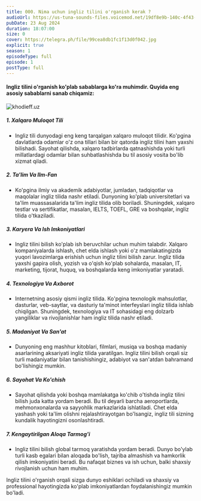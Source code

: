 ```yaml
---
title: 000. Nima uchun ingliz tilini o'rganish kerak ?
audioUrl: https://us-tuna-sounds-files.voicemod.net/19df8e9b-140c-4f43-8c0e-09c162821765-1658350707858.mp3
pubDate: 23 Aug 2024
duration: 18:07:00
size: 0
cover: https://telegra.ph/file/99cea8db1fc1f13d0f042.jpg
explicit: true
season: 1
episodeType: full
episode: 1
postType: full
---
```

#### Ingliz tilini o'rganish ko'plab sabablarga ko'ra muhimdir. Quyida eng asosiy sabablarni sanab chiqamiz:



![khodieff.uz](https://www.cityofparramatta.nsw.gov.au/sites/council/files/2019-05/english_conversation_class.jpg "english | khodieff.uz")

##### 1. **Xalqaro Muloqot Tili**

* Ingliz tili dunyodagi eng keng tarqalgan xalqaro muloqot tilidir. Ko'pgina davlatlarda odamlar o'z ona tillari bilan bir qatorda ingliz tilini ham yaxshi bilishadi. Sayohat qilishda, xalqaro tadbirlarda qatnashishda yoki turli millatlardagi odamlar bilan suhbatlashishda bu til asosiy vosita bo'lib xizmat qiladi.

##### 2. **Ta'lim Va Ilm-Fan**

* Ko'pgina ilmiy va akademik adabiyotlar, jumladan, tadqiqotlar va maqolalar ingliz tilida nashr etiladi. Dunyoning ko'plab universitetlari va ta'lim muassasalarida ta'lim ingliz tilida olib boriladi. Shuningdek, xalqaro testlar va sertifikatlar, masalan, IELTS, TOEFL, GRE va boshqalar, ingliz tilida o'tkaziladi.

##### 3. **Karyera Va Ish Imkoniyatlari**

* Ingliz tilini bilish ko'plab ish beruvchilar uchun muhim talabdir. Xalqaro kompaniyalarda ishlash, chet elda ishlash yoki o'z mamlakatingizda yuqori lavozimlarga erishish uchun ingliz tilini bilish zarur. Ingliz tilida yaxshi gapira olish, yozish va o'qish ko'plab sohalarda, masalan, IT, marketing, tijorat, huquq, va boshqalarda keng imkoniyatlar yaratadi.

##### 4. **Texnologiya Va Axborot**

* Internetning asosiy qismi ingliz tilida. Ko'pgina texnologik mahsulotlar, dasturlar, veb-saytlar, va dasturiy ta'minot interfeyslari ingliz tilida ishlab chiqilgan. Shuningdek, texnologiya va IT sohasidagi eng dolzarb yangiliklar va rivojlanishlar ham ingliz tilida nashr etiladi.

##### 5. **Madaniyat Va San'at**

* Dunyoning eng mashhur kitoblari, filmlari, musiqa va boshqa madaniy asarlarining aksariyati ingliz tilida yaratilgan. Ingliz tilini bilish orqali siz turli madaniyatlar bilan tanishishingiz, adabiyot va san'atdan bahramand bo'lishingiz mumkin.

##### 6. **Sayohat Va Ko'chish**

* Sayohat qilishda yoki boshqa mamlakatga ko'chib o'tishda ingliz tilini bilish juda katta yordam beradi. Bu til deyarli barcha aeroportlarda, mehmonxonalarda va sayyohlik markazlarida ishlatiladi. Chet elda yashash yoki ta'lim olishni rejalashtirayotgan bo'lsangiz, ingliz tili sizning kundalik hayotingizni osonlashtiradi.

##### 7. **Kengaytirilgan Aloqa Tarmog'i**

* Ingliz tilini bilish global tarmoq yaratishda yordam beradi. Dunyo bo'ylab turli kasb egalari bilan aloqada bo'lish, tajriba almashish va hamkorlik qilish imkoniyatini beradi. Bu nafaqat biznes va ish uchun, balki shaxsiy rivojlanish uchun ham muhim.

Ingliz tilini o'rganish orqali sizga dunyo eshiklari ochiladi va shaxsiy va professional hayotingizda ko'plab imkoniyatlardan foydalanishingiz mumkin bo'ladi.